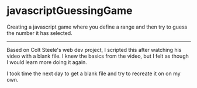 # javascriptGuessingGame
Creating a javascript game where you define a range and then try to guess the number it has selected.

----
Based on Colt Steele's web dev project, I scripted this after watching his video with a blank file.
I knew the basics from the video, but I felt as though I would learn more doing it again.

I took time the next day to get a blank file and try to recreate it on on my own.
